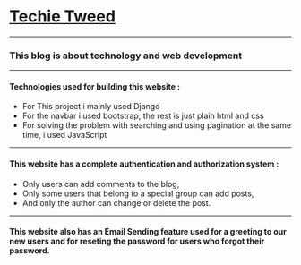 # **<a href="https://techie-tweed.herokuapp.com" target="_blank">Techie Tweed</a>**
<hr>
<h3>This blog is about technology and web development</h3><hr>
<h4>Technologies used for building this website :</h4>
<ul>
  <li>For This project i mainly used Django</li>
  <li>For the navbar i used bootstrap, the rest is just plain html and css</li>
  <li>For solving the problem with searching and using pagination at the same time, i used JavaScript</li> 
</ul>
<hr>
<h4> This website has a complete authentication and authorization system :</h4>
<ul>
    <li>Only users can add comments to the blog,</li>
    <li>Only some users that belong to a special group can add posts,</li>
    <li> And only the author can change or delete the post.</li>
</ul>
<hr>
<h4>This website also has an Email Sending feature used for a greeting to our new users and for reseting the password
for users who forgot their password.</h4>
